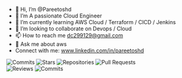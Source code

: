 - 👋 Hi, I’m @Pareetoshd
- 👀 I’m A passionate Cloud Engineer
- 🌱 I’m currently learning AWS Cloud / Terraform / CICD / Jenkins 
- 💞️ I’m looking to collaborate on Devops / Cloud 
- 📫 How to reach me dc299129@gmail.com 
- 💬 Ask me about aws
- Connect with me:
  www.linkedin.com/in/pareetoshd

![Commits](https://img.shields.io/badge/Commits-26pt-BF5FFF?style=flat-square)
![Stars](https://img.shields.io/badge/Stars-1pt-FBCA04?style=flat-square)
![Repositories](https://img.shields.io/badge/Repositories-8pt-00BFFF?style=flat-square) 
![Pull Requests](https://img.shields.io/badge/Pull%20Requests-Unknown-808080?style=flat-square)  
![Reviews](https://img.shields.io/badge/Reviews-Unknown-808080?style=flat-square) 
![Commits](https://img.shields.io/badge/Commits-26pt-BF5FFF?style=flat-square)


<!---
Pareetoshd/Pareetoshd is a ✨ special ✨ repository because its `README.md` (this file) appears on your GitHub profile.
You can click the Preview link to take a look at your changes.
--->
